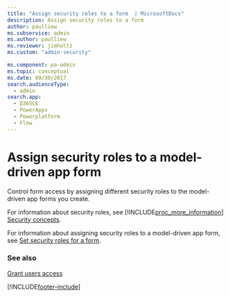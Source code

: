 ```yaml
---
title: "Assign security roles to a form  | MicrosoftDocs"
description: Assign security roles to a form
author: paulliew
ms.subservice: admin
ms.author: paulliew
ms.reviewer: jimholtz
ms.custom: "admin-security"

ms.component: pa-admin
ms.topic: conceptual
ms.date: 09/30/2017
search.audienceType: 
  - admin
search.app:
  - D365CE
  - PowerApps
  - Powerplatform
  - Flow
---
```

# Assign security roles to a model-driven app form

Control form access by assigning different security roles to the model-driven app forms you create.  

For information about security roles, see [!INCLUDE[proc_more_information](../includes/proc-more-information.md)] [Security concepts](wp-security-cds.md).

For information about assigning security roles to a model-driven app form, see [Set security roles for a form](/powerapps/maker/model-driven-apps/control-access-forms#set-security-roles-for-a-form).

### See also

[Grant users access](grant-users-access.md)

[!INCLUDE[footer-include](../includes/footer-banner.md)]